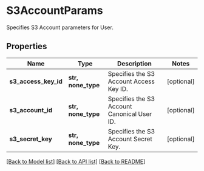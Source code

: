 # S3AccountParams

Specifies S3 Account parameters for User.

## Properties
Name | Type | Description | Notes
------------ | ------------- | ------------- | -------------
**s3_access_key_id** | **str, none_type** | Specifies the S3 Account Access Key ID. | [optional] 
**s3_account_id** | **str, none_type** | Specifies the S3 Account Canonical User ID. | [optional] 
**s3_secret_key** | **str, none_type** | Specifies the S3 Account Secret Key. | [optional] 

[[Back to Model list]](../README.md#documentation-for-models) [[Back to API list]](../README.md#documentation-for-api-endpoints) [[Back to README]](../README.md)


